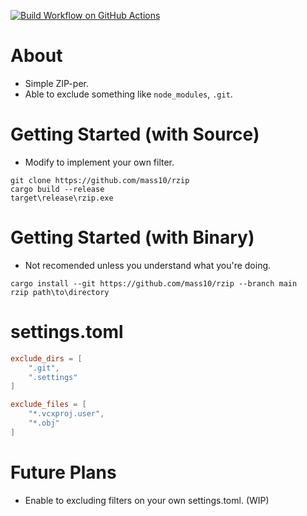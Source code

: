 [![Build Workflow on GitHub Actions](https://github.com/mass10/rzip/actions/workflows/rust.yml/badge.svg)](https://github.com/mass10/rzip/actions/workflows/rust.yml)

# About
 
* Simple ZIP-per.
* Able to exclude something like `node_modules`, `.git`.

# Getting Started (with Source)

* Modify to implement your own filter.

```COMMAND
git clone https://github.com/mass10/rzip
cargo build --release
target\release\rzip.exe
```

# Getting Started (with Binary)

* Not recomended unless you understand what you're doing.

```COMMAND
cargo install --git https://github.com/mass10/rzip --branch main
rzip path\to\directory
```

# settings.toml

```toml
exclude_dirs = [
	".git",
	".settings"
]

exclude_files = [
	"*.vcxproj.user",
	"*.obj"
]
```

# Future Plans

* Enable to excluding filters on your own settings.toml. (WIP)
